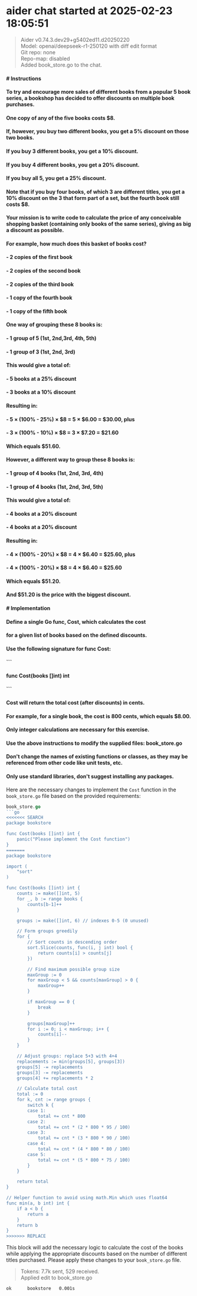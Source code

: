
# aider chat started at 2025-02-23 18:05:51

> Aider v0.74.3.dev29+g5402ed11.d20250220  
> Model: openai/deepseek-r1-250120 with diff edit format  
> Git repo: none  
> Repo-map: disabled  
> Added book_store.go to the chat.  

#### # Instructions  
####   
#### To try and encourage more sales of different books from a popular 5 book series, a bookshop has decided to offer discounts on multiple book purchases.  
####   
#### One copy of any of the five books costs $8.  
####   
#### If, however, you buy two different books, you get a 5% discount on those two books.  
####   
#### If you buy 3 different books, you get a 10% discount.  
####   
#### If you buy 4 different books, you get a 20% discount.  
####   
#### If you buy all 5, you get a 25% discount.  
####   
#### Note that if you buy four books, of which 3 are different titles, you get a 10% discount on the 3 that form part of a set, but the fourth book still costs $8.  
####   
#### Your mission is to write code to calculate the price of any conceivable shopping basket (containing only books of the same series), giving as big a discount as possible.  
####   
#### For example, how much does this basket of books cost?  
####   
#### - 2 copies of the first book  
#### - 2 copies of the second book  
#### - 2 copies of the third book  
#### - 1 copy of the fourth book  
#### - 1 copy of the fifth book  
####   
#### One way of grouping these 8 books is:  
####   
#### - 1 group of 5 (1st, 2nd,3rd, 4th, 5th)  
#### - 1 group of 3 (1st, 2nd, 3rd)  
####   
#### This would give a total of:  
####   
#### - 5 books at a 25% discount  
#### - 3 books at a 10% discount  
####   
#### Resulting in:  
####   
#### - 5 × (100% - 25%) × $8 = 5 × $6.00 = $30.00, plus  
#### - 3 × (100% - 10%) × $8 = 3 × $7.20 = $21.60  
####   
#### Which equals $51.60.  
####   
#### However, a different way to group these 8 books is:  
####   
#### - 1 group of 4 books (1st, 2nd, 3rd, 4th)  
#### - 1 group of 4 books (1st, 2nd, 3rd, 5th)  
####   
#### This would give a total of:  
####   
#### - 4 books at a 20% discount  
#### - 4 books at a 20% discount  
####   
#### Resulting in:  
####   
#### - 4 × (100% - 20%) × $8 = 4 × $6.40 = $25.60, plus  
#### - 4 × (100% - 20%) × $8 = 4 × $6.40 = $25.60  
####   
#### Which equals $51.20.  
####   
#### And $51.20 is the price with the biggest discount.  
#### # Implementation  
####   
#### Define a single Go func, Cost, which calculates the cost  
#### for a given list of books based on the defined discounts.  
####   
#### Use the following signature for func Cost:  
####   
#### ```  
#### func Cost(books []int) int  
#### ```  
#### Cost will return the total cost (after discounts) in cents.  
#### For example, for a single book, the cost is 800 cents, which equals $8.00.  
#### Only integer calculations are necessary for this exercise.  
####   
####   
#### ####  
####   
#### Use the above instructions to modify the supplied files: book_store.go  
#### Don't change the names of existing functions or classes, as they may be referenced from other code like unit tests, etc.  
#### Only use standard libraries, don't suggest installing any packages.  

Here are the necessary changes to implement the `Cost` function in the `book_store.go` file based on the provided requirements:

```go
book_store.go
```go
<<<<<<< SEARCH
package bookstore

func Cost(books []int) int {
	panic("Please implement the Cost function")
}
=======
package bookstore

import (
	"sort"
)

func Cost(books []int) int {
	counts := make([]int, 5)
	for _, b := range books {
		counts[b-1]++
	}

	groups := make([]int, 6) // indexes 0-5 (0 unused)

	// Form groups greedily
	for {
		// Sort counts in descending order
		sort.Slice(counts, func(i, j int) bool {
			return counts[i] > counts[j]
		})

		// Find maximum possible group size
		maxGroup := 0
		for maxGroup < 5 && counts[maxGroup] > 0 {
			maxGroup++
		}

		if maxGroup == 0 {
			break
		}

		groups[maxGroup]++
		for i := 0; i < maxGroup; i++ {
			counts[i]--
		}
	}

	// Adjust groups: replace 5+3 with 4+4
	replacements := min(groups[5], groups[3])
	groups[5] -= replacements
	groups[3] -= replacements
	groups[4] += replacements * 2

	// Calculate total cost
	total := 0
	for k, cnt := range groups {
		switch k {
		case 1:
			total += cnt * 800
		case 2:
			total += cnt * (2 * 800 * 95 / 100)
		case 3:
			total += cnt * (3 * 800 * 90 / 100)
		case 4:
			total += cnt * (4 * 800 * 80 / 100)
		case 5:
			total += cnt * (5 * 800 * 75 / 100)
		}
	}

	return total
}

// Helper function to avoid using math.Min which uses float64
func min(a, b int) int {
	if a < b {
		return a
	}
	return b
}
>>>>>>> REPLACE
```

This block will add the necessary logic to calculate the cost of the books while applying the appropriate discounts based on the number of different titles purchased. Please apply these changes to your `book_store.go` file.

> Tokens: 7.7k sent, 529 received.  
> Applied edit to book_store.go  
```
ok  	bookstore	0.001s

```